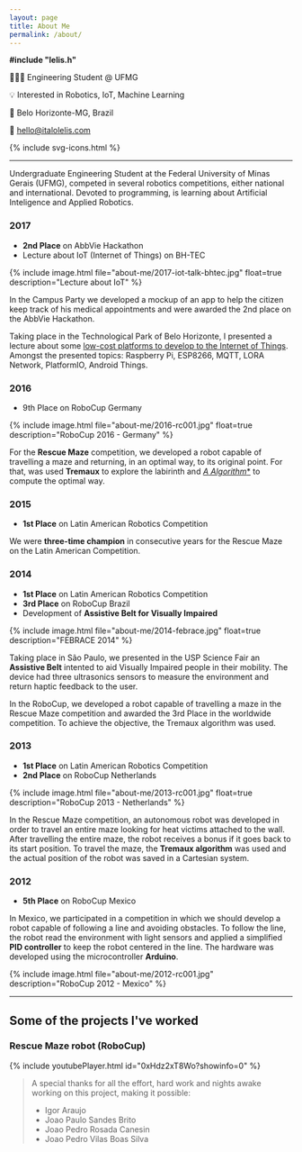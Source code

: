 ```yaml
---
layout: page
title: About Me
permalink: /about/
---
```


**\#include "lelis.h"**

👨🏻‍💻 Engineering Student @ UFMG

💡 Interested in Robotics, IoT, Machine Learning

📍 Belo Horizonte-MG, Brazil

📧 [hello@italolelis.com](mailto:hello@italolelis.com)

{% include svg-icons.html %}

---

Undergraduate Engineering Student at the Federal University of Minas Gerais (UFMG), competed in several robotics competitions, either national and international. Devoted to programming, is learning about Artificial Inteligence and Applied Robotics.

### 2017

* **2nd Place** on AbbVie Hackathon
* Lecture about IoT (Internet of Things) on BH-TEC

{% include image.html file="about-me/2017-iot-talk-bhtec.jpg" float=true description="Lecture about IoT" %}

In the Campus Party we developed a mockup of an app to help the citizen keep track of his medical appointments and were awarded the 2nd place on the AbbVie Hackathon.

Taking place in the Technological Park of Belo Horizonte, I presented a lecture about some [low-cost platforms to develop to the Internet of Things](https://www.slideshare.net/ItaloLelis1/novas-plataformas-de-baixo-custo-para-a-internet-das-coisas). Amongst the presented topics: Raspberry Pi, ESP8266, MQTT, LORA Network, PlatformIO, Android Things.

### 2016

* 9th Place on RoboCup Germany

{% include image.html file="about-me/2016-rc001.jpg" float=true description="RoboCup 2016 - Germany" %}

For the **Rescue Maze** competition, we developed a robot capable of travelling a maze and returning, in an optimal way, to its original point. For that, was used **Tremaux** to explore the labirinth and [**A* Algorithm**](https://italohdc.github.io/posts/maze-solving) to compute the optimal way.

### 2015

* **1st Place** on Latin American Robotics Competition

We were **three-time champion** in consecutive years for the Rescue Maze on the Latin American Competition.

### 2014

* **1st Place** on Latin American Robotics Competition
* **3rd Place** on RoboCup Brazil
* Development of **Assistive Belt for Visually Impaired**

{% include image.html file="about-me/2014-febrace.jpg" float=true description="FEBRACE 2014" %}

Taking place in São Paulo, we presented in the USP Science Fair an **Assistive Belt** intented to aid Visually Impaired people in their mobility. The device had three ultrasonics sensors to measure the environment and return haptic feedback to the user.

In the RoboCup, we developed a robot capable of travelling a maze in the Rescue Maze competition and awarded the 3rd Place in the worldwide competition. To achieve the objective, the Tremaux algorithm was used.

### 2013

* **1st Place** on Latin American Robotics Competition
* **2nd Place** on RoboCup Netherlands

{% include image.html file="about-me/2013-rc001.jpg" float=true description="RoboCup 2013 - Netherlands" %}

In the Rescue Maze competition, an autonomous robot was developed in order to travel an entire maze looking for heat victims attached to the wall. After travelling the entire maze, the robot receives a bonus if it goes back to its start position. To travel the maze, the **Tremaux algorithm** was used and the actual position of the robot was saved in a Cartesian system.

### 2012

* **5th Place** on RoboCup Mexico

In Mexico, we participated in a competition in which we should develop a robot capable of following a line and avoiding obstacles. To follow the line, the robot read the environment with light sensors and applied a simplified **PID controller** to keep the robot centered in the line. The hardware was developed using the microcontroller **Arduino**.

{% include image.html file="about-me/2012-rc001.jpg" description="RoboCup 2012 - Mexico" %}

---

## Some of the projects I've worked

### Rescue Maze robot (RoboCup)

{% include youtubePlayer.html id="0xHdz2xT8Wo?showinfo=0" %}

>A special thanks for all the effort, hard work and nights awake working on this project, making it possible:
>- Igor Araujo
>- Joao Paulo Sandes Brito
>- Joao Pedro Rosada Canesin
>- Joao Pedro Vilas Boas Silva
